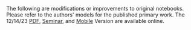 The following are modifications or improvements to original notebooks. Please refer to the authors' models for the published primary work. The 12/14/23 [PDF](https://drive.google.com/file/d/1-_KxLH4RACFtPiXsYIUu62DtjsQgvRIe/view?usp=drive_link), [Seminar](https://www.youtube.com/watch?v=Ki_6wnEDXWc), and [Mobile](https://www.chemicalqdevice.com/parallel-quantum-algorithms-innovation-pytorch-keras) Version are available online.
